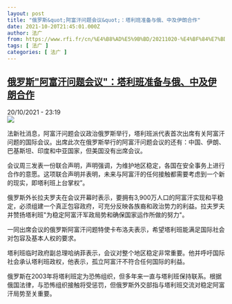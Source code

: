 ```yaml
---
layout: post
title: "俄罗斯&quot;阿富汗问题会议&quot;：塔利班准备与俄、中及伊朗合作"
date: 2021-10-20T21:45:01.000Z
author: 法广
from: https://www.rfi.fr/cn/%E4%B8%AD%E5%9B%BD/20211020-%E4%BF%84%E7%BD%97%E6%96%AF-%E9%98%BF%E5%AF%8C%E6%B1%97%E9%97%AE%E9%A2%98%E4%BC%9A%E8%AE%AE-%E5%A1%94%E5%88%A9%E7%8F%AD%E5%87%86%E5%A4%87%E4%B8%8E%E4%BF%84-%E4%B8%AD%E5%8F%8A%E4%BC%8A%E6%9C%97%E5%90%88%E4%BD%9C
tags: [ 法广 ]
categories: [ 法广 ]
---
```

<!--1634766301000-->
[俄罗斯&quot;阿富汗问题会议&quot;：塔利班准备与俄、中及伊朗合作](https://www.rfi.fr/cn/%E4%B8%AD%E5%9B%BD/20211020-%E4%BF%84%E7%BD%97%E6%96%AF-%E9%98%BF%E5%AF%8C%E6%B1%97%E9%97%AE%E9%A2%98%E4%BC%9A%E8%AE%AE-%E5%A1%94%E5%88%A9%E7%8F%AD%E5%87%86%E5%A4%87%E4%B8%8E%E4%BF%84-%E4%B8%AD%E5%8F%8A%E4%BC%8A%E6%9C%97%E5%90%88%E4%BD%9C)
------

<div>
<div>20/10/2021 - 23:19</div><img src="https://s.rfi.fr/media/display/63763a90-31eb-11ec-803a-005056a90284/2021-10-20T103556Z_1826560311_RC2KDQ9OSFIM_RTRMADP_3_AFGHANISTAN-CONFLICT.JPG"><div >                    <p>法新社消息，阿富汗问题会议政治俄罗斯举行，塔利班派代表首次出席有关阿富汗问题的国际会议。出席此次在俄罗斯举行的阿富汗问题会议的还有：中国、伊朗、巴基斯坦、印度和中亚国家，但美国没有出席会议。</p><p>会议周三发表一份联合声明，声明强调，为维护地区稳定，各国在安全事务上进行合作的意愿。这项联合声明并表明，未来与阿富汗的任何接触都需要考虑到一个新的现实，即塔利班上台掌权”。</p><p>俄罗斯外长拉夫罗夫在会议开幕时表示，要拥有3,900万人口的阿富汗实现和平稳定，必须组建一个真正包容政府，可充分反映各族裔和政治势力的利益。拉夫罗夫并赞扬塔利班"为稳定阿富汗军政局势和确保国家运作所做的努力"。</p><p>一同出席会议的俄罗斯阿富汗问题特使卡布洛夫表示，希望塔利班能满足国际社会对包容及基本人权的要求。</p><p>塔利班临时政府副总理哈纳菲表示，会议对整个地区稳定非常重要。他并呼吁国际社会承认塔利班政权，他表示，孤立阿富汗不符合任何国际的利益。</p><p>俄罗斯在2003年将塔利班定为恐怖组织，但多年来一直与塔利班保持联系。根据俄国法律，与恐怖组织接触将受惩罚，但俄罗斯外交部指与塔利班交流对稳定阿富汗局势至关重要。</p>                                            <div data-selfpromo-newsletter>    </div>    <div data-selfpromo-app>    </div>                </div>
</div>

